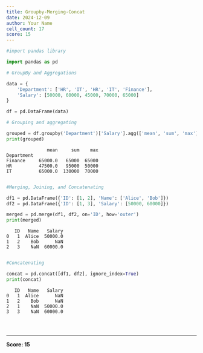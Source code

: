 ```yaml
---
title: Groupby-Merging-Concat
date: 2024-12-09
author: Your Name
cell_count: 17
score: 15
---
```


```python
#import pandas library
```


```python
import pandas as pd
```


```python
# GroupBy and Aggregations
```


```python
data = {
    'Department': ['HR', 'IT', 'HR', 'IT', 'Finance'],
    'Salary': [50000, 60000, 45000, 70000, 65000]
}

```


```python
df = pd.DataFrame(data)
```


```python
# Grouping and aggregating
```


```python
grouped = df.groupby('Department')['Salary'].agg(['mean', 'sum', 'max'])
print(grouped)
```

                   mean     sum    max
    Department                        
    Finance     65000.0   65000  65000
    HR          47500.0   95000  50000
    IT          65000.0  130000  70000



```python

```


```python
#Merging, Joining, and Concatenating
```


```python
df1 = pd.DataFrame({'ID': [1, 2], 'Name': ['Alice', 'Bob']})
df2 = pd.DataFrame({'ID': [1, 3], 'Salary': [50000, 60000]})
```


```python
merged = pd.merge(df1, df2, on='ID', how='outer')
print(merged)
```

       ID   Name   Salary
    0   1  Alice  50000.0
    1   2    Bob      NaN
    2   3    NaN  60000.0



```python

```


```python
#Concatenating
```


```python
concat = pd.concat([df1, df2], ignore_index=True)
print(concat)
```

       ID   Name   Salary
    0   1  Alice      NaN
    1   2    Bob      NaN
    2   1    NaN  50000.0
    3   3    NaN  60000.0



```python

```


```python

```


```python

```


---
**Score: 15**
